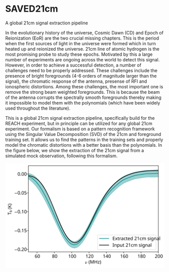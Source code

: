 # SAVED21cm
A global 21cm signal extraction pipeline

In the evolutionary history of the universe, Cosmic Dawn (CD) and Epoch of Reionization (EoR) are the two crucial missing chapters. This is the period when the first sources of light in the universe were formed which in turn heated up and reionized the universe. 21cm line of atomic hydrogen is the most promising probe to study these epochs. Motivated by this a large number of experiments are ongoing across the world to detect this signal. However, in order to achieve a successful detection, a number of challenges need to be properly addressed. These challenges include the presence of bright foregrounds (4-6 orders of magnitude larger than the signal), the chromatic response of the antenna, presense of RFI and ionospheric distortions. Among these challenges, the most important one is remove the strong beam weighted foregrounds. This is because the beam of the antenna corrupts the spectrally smooth foregrounds thereby making it impossible to model them with the polynomials (which have been widely used throughout the literature).

This is a global 21cm signal extraction pipeline, specifically build for the REACH experiment, but in principle can be utilized for any global 21cm experiment. Our formalism is based on a pattern recognition framework using the Singular Value Decomposition (SVD) of the 21cm and foreground training set. It allows us to find the patterns in the training sets and properly model the chromatic distortions with a better basis than the polynomials. In the figure below, we show the extraction of the 21cm signal from a simulated mock observation, following this formalism. 

<p align="center">
  <img src="./tests/FigsOutput/extracted21.svg">
</p>
